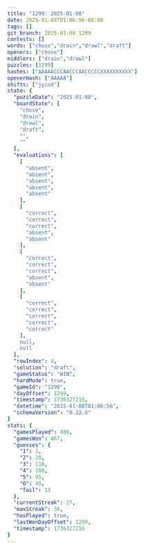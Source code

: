 ```yaml
---
title: "1299: 2025-01-08"
date: 2025-01-08T01:06:56-08:00
tags: []
git_branch: 2025-01-08_1299
contests: []
words: ["chose","drain","drawl","draft"]
openers: ["chose"]
middlers: ["drain","drawl"]
puzzles: [1299]
hashes: ["AAAAACCCAACCCAACCCCCXXXXXXXXXX"]
openerHash: ["AAAAA"]
shifts: ["jyiod"]
state: {
  "puzzleDate": "2025-01-08",
  "boardState": [
    "chose",
    "drain",
    "drawl",
    "draft",
    "",
    ""
  ],
  "evaluations": [
    [
      "absent",
      "absent",
      "absent",
      "absent",
      "absent"
    ],
    [
      "correct",
      "correct",
      "correct",
      "absent",
      "absent"
    ],
    [
      "correct",
      "correct",
      "correct",
      "absent",
      "absent"
    ],
    [
      "correct",
      "correct",
      "correct",
      "correct",
      "correct"
    ],
    null,
    null
  ],
  "rowIndex": 4,
  "solution": "draft",
  "gameStatus": "WIN",
  "hardMode": true,
  "gameId": "1290",
  "dayOffset": 1299,
  "timestamp": 1736327216,
  "datetime": "2025-01-08T01:06:56",
  "schemaVersion": "0.22.0"
}
stats: {
  "gamesPlayed": 480,
  "gamesWon": 467,
  "guesses": {
    "1": 1,
    "2": 20,
    "3": 118,
    "4": 188,
    "5": 95,
    "6": 45,
    "fail": 13
  },
  "currentStreak": 27,
  "maxStreak": 36,
  "hasPlayed": true,
  "lastWonDayOffset": 1299,
  "timestamp": 1736327216
}
---
```

<!-- more -->
